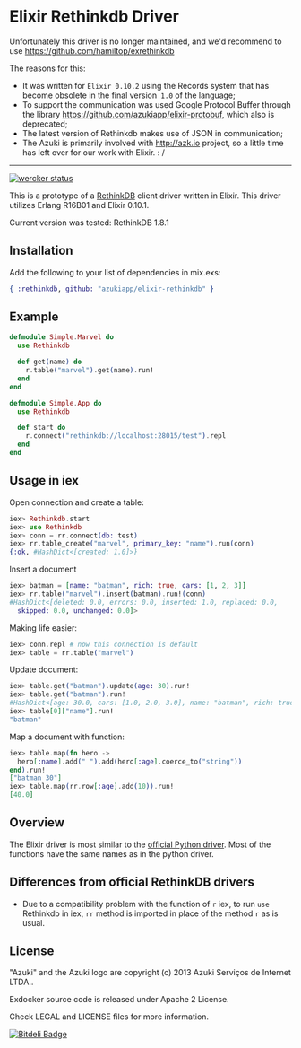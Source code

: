 # Elixir Rethinkdb Driver

Unfortunately this driver is no longer maintained, and we'd recommend to use https://github.com/hamiltop/exrethinkdb

The reasons for this:

   - It was written for `Elixir 0.10.2` using the Records system that has become obsolete in the final version` 1.0` of the language;
   - To support the communication was used Google Protocol Buffer through the library https://github.com/azukiapp/elixir-protobuf, which also is deprecated;
   - The latest version of Rethinkdb makes use of JSON in communication;
   - The Azuki is primarily involved with http://azk.io project, so a little time has left over for our work with Elixir. : /

---

[![wercker status](https://app.wercker.com/status/da850bfed71ba8671f1ce69bd125184f/m "wercker status")](https://app.wercker.com/project/bykey/da850bfed71ba8671f1ce69bd125184f)

This is a prototype of a [RethinkDB](http://www.rethinkdb.com) client driver written in Elixir.
This driver utilizes Erlang R16B01 and Elixir 0.10.1.

Current version was tested: RethinkDB 1.8.1

## Installation

Add the following to your list of dependencies in mix.exs:

```elixir
{ :rethinkdb, github: "azukiapp/elixir-rethinkdb" }
```

## Example

```elixir
defmodule Simple.Marvel do
  use Rethinkdb

  def get(name) do
    r.table("marvel").get(name).run!
  end
end

defmodule Simple.App do
  use Rethinkdb

  def start do
    r.connect("rethinkdb://localhost:28015/test").repl
  end
end
```

## Usage in iex

Open connection and create a table:

```elixir
iex> Rethinkdb.start
iex> use Rethinkdb
iex> conn = rr.connect(db: test)
iex> rr.table_create("marvel", primary_key: "name").run(conn)
{:ok, #HashDict<[created: 1.0]>}
```

Insert a document
```elixir
iex> batman = [name: "batman", rich: true, cars: [1, 2, 3]]
iex> rr.table("marvel").insert(batman).run!(conn)
#HashDict<[deleted: 0.0, errors: 0.0, inserted: 1.0, replaced: 0.0,
  skipped: 0.0, unchanged: 0.0]>
```

Making life easier:
```elixir
iex> conn.repl # now this connection is default
iex> table = rr.table("marvel")
```

Update document:
```elixir
iex> table.get("batman").update(age: 30).run!
iex> table.get("batman").run!
#HashDict<[age: 30.0, cars: [1.0, 2.0, 3.0], name: "batman", rich: true]>
iex> table[0]["name"].run!
"batman"
```

Map a document with function:
```elixir
iex> table.map(fn hero ->
  hero[:name].add(" ").add(hero[:age].coerce_to("string"))
end).run!
["batman 30"]
iex> table.map(rr.row[:age].add(10)).run!
[40.0]
```

## Overview

The Elixir driver is most similar to the [official Python driver](http://www.rethinkdb.com/api/#py).
Most of the functions have the same names as in the python driver.

## Differences from official RethinkDB drivers

* Due to a compatibility problem with the function of `r` iex, to run `use` Rethinkdb in iex,
`rr` method is imported in place of the method `r` as is usual.

## License

"Azuki" and the Azuki logo are copyright (c) 2013 Azuki Serviços de Internet LTDA..

Exdocker source code is released under Apache 2 License.

Check LEGAL and LICENSE files for more information.


[![Bitdeli Badge](https://d2weczhvl823v0.cloudfront.net/azukiapp/elixir-rethinkdb/trend.png)](https://bitdeli.com/free "Bitdeli Badge")

